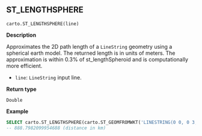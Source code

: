 ## ST_LENGTHSPHERE

```sql:signature
carto.ST_LENGTHSPHERE(line)
```

**Description**

Approximates the 2D path length of a `LineString` geometry using a spherical earth model. The returned length is in units of meters. The approximation is within 0.3% of st_lengthSpheroid and is computationally more efficient.

* `line`: `LineString` input line.

**Return type**

`Double`

**Example**

```sql
SELECT carto.ST_LENGTHSPHERE(carto.ST_GEOMFROMWKT('LINESTRING(0 0, 0 3, 5 3)')) / 1000;
-- 888.7982099954688 (distance in km)
```